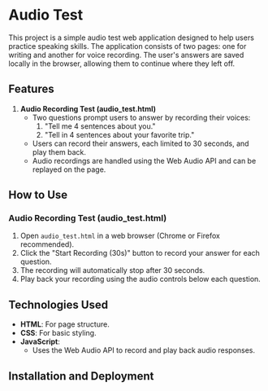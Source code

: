 # Audio Test

This project is a simple audio test web application designed to help users practice speaking skills. The application consists of two pages: one for writing and another for voice recording. The user's answers are saved locally in the browser, allowing them to continue where they left off.

## Features

1. **Audio Recording Test (audio_test.html)**
   - Two questions prompt users to answer by recording their voices:
     1. "Tell me 4 sentences about you."
     2. "Tell in 4 sentences about your favorite trip."
   - Users can record their answers, each limited to 30 seconds, and play them back.
   - Audio recordings are handled using the Web Audio API and can be replayed on the page.

## How to Use

### Audio Recording Test (audio_test.html)
1. Open `audio_test.html` in a web browser (Chrome or Firefox recommended).
2. Click the "Start Recording (30s)" button to record your answer for each question.
3. The recording will automatically stop after 30 seconds.
4. Play back your recording using the audio controls below each question.

## Technologies Used
- **HTML**: For page structure.
- **CSS**: For basic styling.
- **JavaScript**: 
  - Uses the Web Audio API to record and play back audio responses.

## Installation and Deployment
